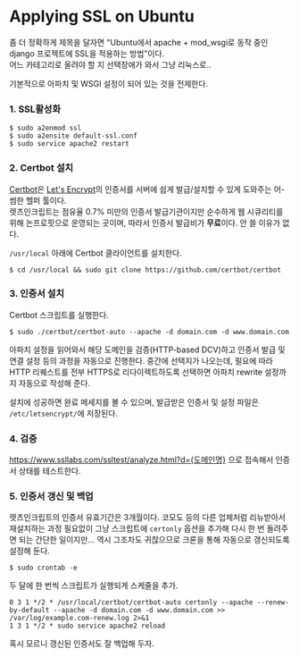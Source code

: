 # Applying SSL on Ubuntu

좀 더 정확하게 제목을 달자면 "Ubuntu에서 apache + mod_wsgi로 동작 중인 django 프로젝트에 SSL을 적용하는 방법"이다.  
어느 카테고리로 올려야 할 지 선택장애가 와서 그냥 리눅스로..  

기본적으로 아파치 및 WSGI 설정이 되어 있는 것을 전제한다.  

### 1. SSL활성화

```
$ sudo a2enmod ssl
$ sudo a2ensite default-ssl.conf
$ sudo service apache2 restart
```

### 2. Certbot 설치
[Certbot]은 [Let's Encrypt]의 인증서를 서버에 쉽게 발급/설치할 수 있게 도와주는 어-썸한 헬퍼 툴이다.  
렛츠인크립트는 점유율 0.7% 미만의 인증서 발급기관이지만 순수하게 웹 시큐리티를 위해 논프로핏으로 운영되는 곳이며, 따라서 인증서 발급비가 **무료**이다. 안 쓸 이유가 없다.  

`/usr/local` 아래에 Certbot 클라이언트를 설치한다.

```
$ cd /usr/local && sudo git clone https://github.com/certbot/certbot
```

### 3. 인증서 설치
Certbot 스크립트를 실행한다.

```
$ sudo ./certbot/certbot-auto --apache -d domain.com -d www.domain.com
```

아파치 설정을 읽어와서 해당 도메인을 검증(HTTP-based DCV)하고 인증서 발급 및 연결 설정 등의 과정을 자동으로 진행한다. 중간에 선택지가 나오는데, 필요에 따라 HTTP 리퀘스트를 전부 HTTPS로 리다이렉트하도록 선택하면 아파치 rewrite 설정까지 자동으로 작성해 준다.

설치에 성공하면 완료 메세지를 볼 수 있으며, 발급받은 인증서 및 설정 파일은 `/etc/letsencrypt/`에 저장된다.

### 4. 검증
https://www.ssllabs.com/ssltest/analyze.html?d={도메인명} 으로 접속해서 인증서 상태를 테스트한다.

### 5. 인증서 갱신 및 백업
렛츠인크립트의 인증서 유효기간은 3개월이다. 코모도 등의 다른 업체처럼 리뉴받아서 재설치하는 과정 필요없이 그냥 스크립트에 `certonly` 옵션을 추가해 다시 한 번 돌려주면 되는 간단한 일이지만... 역시 그조차도 귀찮으므로 크론을 통해 자동으로 갱신되도록 설정해 둔다.

```
$ sudo crontab -e
```

두 달에 한 번씩 스크립트가 실행되게 스케줄을 추가.

```
0 3 1 */2 * /usr/local/certbot/certbot-auto certonly --apache --renew-by-default --apache -d domain.com -d www.domain.com >> /var/log/example.com-renew.log 2>&1
1 3 1 */2 * sudo service apache2 reload
```

혹시 모르니 갱신된 인증서도 잘 백업해 두자.


[Certbot]:https://github.com/certbot/certbot/
[Let's Encrypt]:https://letsencrypt.org/
